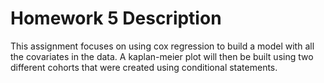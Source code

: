 # Homework 5 Description

This assignment focuses on using cox regression to build a model with all the covariates in the data. A kaplan-meier plot will then be built using two different cohorts that were created using conditional statements.
